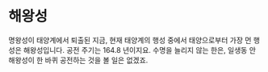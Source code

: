 # 해왕성

명왕성이 태양계에서 퇴출된 지금, 현재 태양계의 행성 중에서 태양으로부터 가장 먼
행성은 해왕성입니다. 공전 주기는 164.8 년이지요. 수명을 늘리지 않는 한은, 일생동
안 해왕성이 한 바퀴 공전하는 것을 볼 일은 없겠죠.
